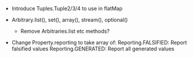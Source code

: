 - Introduce Tuples.Tuple2/3/4 to use in flatMap

- Arbitrary.list(), set(), array(), stream(), optional()
  - Remove Arbitraries.list etc methods?

- Change Property.reporting to take array of:
    Reporting.FALSIFIED: Report falsified values
    Reporting.GENERATED: Report all generated values

